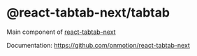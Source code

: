 # @react-tabtab-next/tabtab

Main component of [react-tabtab-next](https://github.com/onmotion/react-tabtab-next)

Documentation: https://github.com/onmotion/react-tabtab-next
